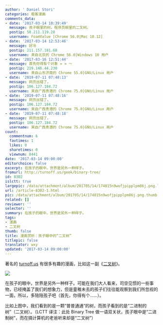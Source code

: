 ```yaml
---
author: ' Daniel Stori'
categories: 极客漫画
comments_data:
- date: '2017-03-14 10:39:49'
  message: 孩子眼里的树，程序员眼里的二叉树。
  postip: 58.211.119.28
  username: FoamValue [Chrome 56.0|Mac 10.12]
- date: '2017-03-14 12:53:46'
  message: 好冷
  postip: 211.157.181.68
  username: 来自北京的 Chrome 56.0|Windows 10 用户
- date: '2017-03-16 12:51:44'
  message: 首先你得有个对象 = = ～
  postip: 219.146.44.230
  username: 来自山东济南的 Chrome 55.0|GNU/Linux 用户
- date: '2019-07-11 07:48:13'
  message: 网页出错了。
  postip: 106.127.184.72
  username: 来自广西贵港的 Chrome 75.0|GNU/Linux 用户
- date: '2019-07-11 07:48:16'
  message: 网页出错了。
  postip: 106.127.184.72
  username: 来自广西贵港的 Chrome 75.0|GNU/Linux 用户
- date: '2019-07-11 07:48:18'
  message: 网页出错了。
  postip: 106.127.184.72
  username: 来自广西贵港的 Chrome 75.0|GNU/Linux 用户
count:
  commentnum: 6
  favtimes: 1
  likes: 0
  sharetimes: 0
  viewnum: 8441
date: '2017-03-14 09:00:00'
editorchoice: false
excerpt: 在孩子的眼中，世界是另外一种样子。
fromurl: http://turnoff.us/geek/binary-tree/
id: 8302
islctt: true
largepic: /data/attachment/album/201705/14/174015n9wofjpipplpm86j.png.large.jpg
url: /article-8302-1.html
pic: /data/attachment/album/201705/14/174015n9wofjpipplpm86j.png.thumb.jpg
related: []
reviewer: ''
selector: ''
summary: 在孩子的眼中，世界是另外一种样子。
tags:
- 漫画
- 二叉树
thumb: false
title: 漫画赏析：孩子眼中的“二叉树”
titlepic: false
translator: wxy
updated: '2017-03-14 09:00:00'
---
```


著名的 [turnoff.us](http://turnoff.us/) 有很多有趣的漫画，比如这一副《[二叉树](http://turnoff.us/geek/binary-tree/)》。


![](/data/attachment/album/201705/14/174015n9wofjpipplpm86j.png)


在孩子的眼中，世界是另外一种样子。可能在我们大人看来，司空见惯的一些事物，已经掩盖了我们的想象力，但是童稚未去的孩子们往往能观察到我们所忽视的一面，所以，多陪陪孩子吧（首先，你得有个……）。


比如上图中，我们看到的是一颗“普普通通”的树，而孩子看到的是“二进制的树”（二叉树）。（LCTT 译注：此处 Binary Tree 做一语双关状，孩子眼中是“二进制树”，而在搞计算机的老爸听来却是“二叉树”）